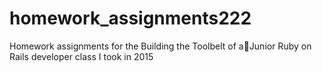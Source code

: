 # homework_assignments222
Homework assignments for the Building the Toolbelt of aJunior Ruby on Rails developer class I took in 2015

